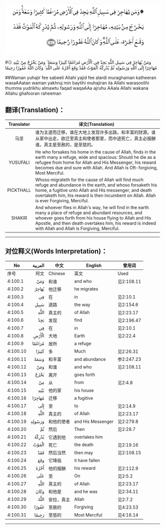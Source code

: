 ![004:100](images/004_100.gif)

#۞ وَمَنْ يُهَاجِرْ فِي سَبِيلِ اللَّهِ يَجِدْ فِي الْأَرْضِ مُرَاغَمًا كَثِيرًا وَسَعَةً ۚ وَمَنْ يَخْرُجْ مِنْ بَيْتِهِ مُهَاجِرًا إِلَى اللَّهِ وَرَسُولِهِ ثُمَّ يُدْرِكْهُ الْمَوْتُ فَقَدْ وَقَعَ أَجْرُهُ عَلَى اللَّهِ ۗ وَكَانَ اللَّهُ غَفُورًا رَحِيمًا 

##Waman yuhajir fee sabeeli Allahi yajid fee alardi muraghaman katheeran wasaAAatan waman yakhruj min baytihi muhajiran ila Allahi warasoolihi thumma yudrikhu almawtu faqad waqaAAa ajruhu AAala Allahi wakana Allahu ghafooran raheeman 

## 翻译(Translation)：

| Translator | 译文(Translation)                                            |
| :--------: | ------------------------------------------------------------ |
|    马坚    | 谁为主道而迁移，谁在大地上发现许多出路，和丰富的财源。谁从家中出走，欲迁至真主和使者那里，而中途死亡，真主必报酬谁。真主是至赦的，是至慈的。 |
|  YUSUFALI  | He who forsakes his home in the cause of Allah, finds in the earth many a refuge, wide and spacious: Should he die as a refugee from home for Allah and His Messenger, his reward becomes due and sure with Allah. And Allah is Oft-forgiving, Most Merciful. |
| PICKTHALL  | Whoso migrateth for the cause of Allah will find much refuge and abundance in the earth, and whoso forsaketh his home, a fugitive unto Allah and His messenger, and death overtaketh him, his reward is then incumbent on Allah. Allah is ever Forgiving, Merciful. |
|   SHAKIR   | And whoever flies in Allah's way, he will find in the earth many a place of refuge and abundant resources, and whoever goes forth from his house flying to Allah and His Apostle, and then death overtakes him, his reward is indeed with Allah and Allah is Forgiving, Merciful. |

---

## 对位释义(Words Interpretation)：

| No   | العربية | 中文    | English | 曾用词 |
| ---- | ------: | ------- | ------- | ------ |
| 序号 |    阿文 | Chinese | 英文    | Used   |
| 4:100.1  | وَمَنْ    | 和谁       | and who           | 见2:108.11 |
| 4:100.2  | يُهَاجِرْ  | 他迁移     | he migrates       |            |
| 4:100.3  | فِي     | 在         | in                | 见2:10.1   |
| 4:100.4  | سَبِيلِ   | 道路       | the way           | 见2:154.6  |
| 4:100.5  | اللَّهِ   | 真主的     | of Allah          | 见2:23.17  |
| 4:100.6  | يَجِدْ    | 发现       | find              | 见2:196.47 |
| 4:100.7  | فِي     | 在         | in                | 见2:10.1   |
| 4:100.8  | الْأَرْضِ  | 大地       | Earth             | 见2:22.4   |
| 4:100.9  | مُرَاغَمًا | 居所       | a refuge          |            |
| 4:100.10 | كَثِيرًا  | 多         | Much              | 见2:26.31  |
| 4:100.11 | وَسَعَةً   | 和丰富     | and abundance     | 参2:247.23 |
| 4:100.12 | وَمَنْ    | 和谁       | and who           | 见2:108.11 |
| 4:100.13 | يَخْرُجْ   | 离开       | goes forth        |            |
| 4:100.14 | مِنْ     | 从         | from              | 见2:4.8    |
| 4:100.15 | بَيْتِهِ   | 他的家     | his house         |            |
| 4:100.16 | مُهَاجِرًا | 迁移       | a fugitive        |            |
| 4:100.17 | إِلَى    | 至         | to                | 见2:14.9   |
| 4:100.18 | اللَّهِ   | 真主的     | of Allah          | 见2:23.17  |
| 4:100.19 | وَرَسُولِهِ | 和他的使者 | and His Messenger | 见2:279.8  |
| 4:100.20 | ثُمَّ     | 然后       | Then              | 见2:28.7   |
| 4:100.21 | يُدْرِكْهُ  | 它遇到他   | overtakes him     |            |
| 4:100.22 | الْمَوْتُ  | 死亡       | the death         | 见2:19.16  |
| 4:100.23 | فَقَدْ    | 然后当然   | then may          | 见2:108.15 |
| 4:100.24 | وَقَعَ    | 它降临     | it have fallen    |            |
| 4:100.25 | أَجْرُهُ   | 他的报酬   | his reward        | 见2:112.9  |
| 4:100.26 | عَلَى    | 至         | On                | 见2:5.2    |
| 4:100.27 | اللَّهِ   | 真主的     | of Allah          | 见2:23.17  |
| 4:100.28 | وَكَانَ   | 和他是     | and he was        | 见2:34.11  |
| 4:100.29 | اللَّهُ   | 安拉，真主 | Allah             | 见2:7.2 |
| 4:100.30 | غَفُورًا  | 至赦的     | Forgiving         | 见4:23.53  |
| 4:100.31 | رَحِيمًا  | 至慈的     | Most Merciful     | 见4:16.14  |

---
